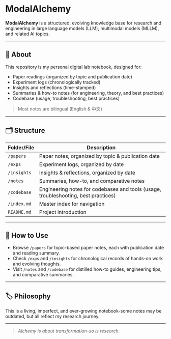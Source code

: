 # ModalAlchemy

**ModalAlchemy** is a structured, evolving knowledge base for research and engineering in large language models (LLM), multimodal models (MLLM), and related AI topics.

---

## 🧠 About

This repository is my personal digital lab notebook, designed for:

- Paper readings (organized by topic and publication date)
- Experiment logs (chronologically tracked)
- Insights and reflections (time-stamped)
- Summaries & how-to notes (for engineering, theory, and best practices)
- Codebase (usage, troubleshooting, best practices)

> Most notes are bilingual (English & 中文)

---

## 🗂️ Structure

| Folder/File | Description                                                                        |
| ----------- | ---------------------------------------------------------------------------------- |
| `/papers`   | Paper notes, organized by topic & publication date                                 |
| `/exps`     | Experiment logs, organized by date                                                 |
| `/insights` | Insights & reflections, organized by date                                          |
| `/notes`    | Summaries, how-to, and comparative notes                                           |
| `/codebase` | Engineering notes for codebases and tools (usage, troubleshooting, best practices) |
| `/index.md` | Master index for navigation                                                        |
| `README.md` | Project introduction                                                               |

---

## 📖 How to Use

- Browse `/papers` for topic-based paper notes, each with publication date and reading summary.
- Check `/exps` and `/insights` for chronological records of hands-on work and evolving thoughts.
- Visit `/notes` and `/codebase` for distilled how-to guides, engineering tips, and comparative summaries.

---

## 🏷️ Philosophy

This is a living, imperfect, and ever-growing notebook-some notes may be outdated, but all reflect my research journey.

---

> _Alchemy is about transformation-so is research._
